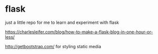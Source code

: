 # flask
just a little repo for me to learn and experiment with flask

https://charlesleifer.com/blog/how-to-make-a-flask-blog-in-one-hour-or-less/

http://getbootstrap.com/ for styling static media